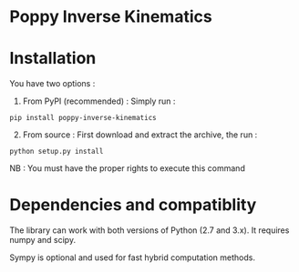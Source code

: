 # Poppy Inverse Kinematics #


# Installation
You have two options :


1. From PyPI (recommended) : Simply run :
```
pip install poppy-inverse-kinematics
```
2. From source : First download and extract the archive, the run :
```
python setup.py install
```    
NB : You must have the proper rights to execute this command


# Dependencies and compatiblity
The library can work with both versions of Python (2.7 and 3.x).
It requires numpy and scipy.

Sympy is optional and used for fast hybrid computation methods.
